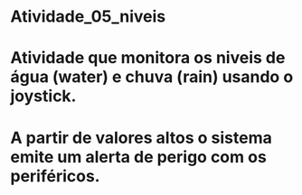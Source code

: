 ﻿# Atividade_05_niveis
# Atividade que monitora os niveis de água (water) e chuva (rain) usando o joystick.
# A partir de valores altos o sistema emite um alerta de perigo com os periféricos.
